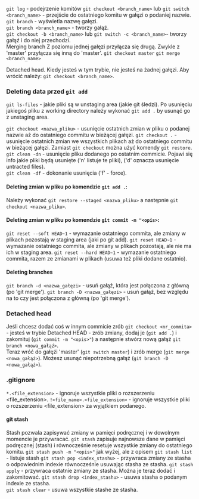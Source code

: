 `git log` - podejrzenie komitów
`git checkout <branch_name>` lub `git switch <branch_name>` - przejście do ostatniego komitu w gałęzi o podaniej
nazwie.  
`git branch` - wyświetla nazwę gałęzi.  
`git branch <branch_name>` - tworzy gałąź.  
`git checkout -b <branch_name>` lub `git switch -c <branch_name>`- tworzy gałąź i do niej przechodzi.  
Merging branch
Z poziomu jednej gałęzi przyłącza się drugą. Zwykle z 'master' przyłącza się inną do 'master'.
`git checkout master`
`git merge <branch_name>`

Detached head.
Kiedy jesteś w tym trybie, nie jesteś na żadnej gałęzi. Aby wrócić należy: `git checkout <branch_name>`.

### Deleting data przed `git add`

`git ls-files` - jakie pliki są w unstaging area (jakie git śledzi).
Po usunięciu jakiegoś pliku z working directory należy wykonać `git add .` by usunąć go z unstaging area.

`git checkout <nazwa_pliku>` - usunięcie ostatnich zmian w pliku o podanej nazwie aż do ostatniego commitu w bieżącej
gałęzi.
`git checkout .` - usunięcie ostatnich zmian we wszystkich plikach aż do ostatniego commitu w bieżącej gałęzi.
Zamiast `git checkout` można użyć komendy `git restore`.
`git clean -dn` - usunięcie pliku dodanego po ostatnim commicie. Pojawi się info jakie pliki będą usunięte ('n' listuje
te pliki), ('d' oznacza usunięcie untracted files).  
`git clean -df` - dokonanie usunięcia ('f' - force).

#### Deleting zmian w pliku po komendzie `git add .`:

Należy wykonać `git restore --staged <nazwa_pliku>` a następnie `git checkout <nazwa_pliku>`.

#### Deleting zmian w pliku po komendzie `git commit -m "<opis>`:

`git reset --soft HEAD~1` - wymazanie ostatniego commita, ale zmiany w plikach pozostają w staging area (jaki po git
add).
`git reset HEAD~1` - wymazanie ostatniego commita, ale zmiany w plikach pozostają, ale nie ma ich w staging area.
`git reset --hard HEAD~1` - wymazanie ostatniego commita, razem ze zmianami w plikach (usuwa też pliki dodane ostatnio).

#### Deleting branches

`git branch -d <nazwa_gałęzi>` - usuń gałąź, która jest połączona z główną (po 'git merge').
`git branch -D <nazwa_gałęzi>` - usuń gałąź, bez względu na to czy jest połączona z główną (po 'git merge').

### Detached head

Jeśli chcesz dodać coś w innym commicie zrób `git checkout <nr_commita>` - jesteś w trybie Detached HEAD - zrób zmiany,
dodaj je (`git add .`) i zakomituj (`git commit -m "<opis>"`) a następnie stwórz nową gałąź `git branch <nowa_gałąź>`.  
Teraz wróć do gałęźi 'master' (`git switch master`) i zrób merge (`git merge <nowa_gałąź>`). Możesz usunąć niepotrzebną
gałąź (`git branch -D <nowa_gałąź>`).

### .gitignore

`*.<file_extension>` - ignoruje wszystkie pliki o rozszerzeniu <file_extension>.
`!<file_name>.<file_extension>` - ignoruje wszystkie pliki o rozszerzeniu <file_extension> za wyjątkiem podanego.

#### git stash

Stash pozwala zapisywać zmiany w pamięci podręcznej i w dowolnym momencie je przywracać.
`git stash` zapisuje najnowsze dane w pamięci podręcznej (stash) i równocześnie resetuje wszystkie zmiany do ostatniego
komitu.
`git stash push -m "<opis>"` jak wyżej, ale z opisem
`git stash list` - listuje stash
`git stash pop <index_stashu>` - przywraca zmiany ze stasha o odpowiednim indexie równocześnie usuwając stasha ze
stasha.
`git stash apply` - przywraca ostatnie zmiany ze stasha. Można je teraz dodać i zakomitować.
`git stash drop <index_stashu>` - usuwa stasha o podanym indexie ze stasha.  
`git stash clear` - usuwa wszystkie stashe ze stasha.  
